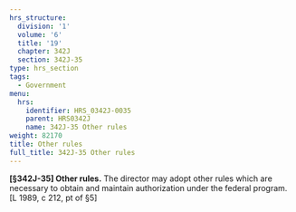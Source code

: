 ```yaml
---
hrs_structure:
  division: '1'
  volume: '6'
  title: '19'
  chapter: 342J
  section: 342J-35
type: hrs_section
tags:
  - Government
menu:
  hrs:
    identifier: HRS_0342J-0035
    parent: HRS0342J
    name: 342J-35 Other rules
weight: 82170
title: Other rules
full_title: 342J-35 Other rules
---
```

**[§342J-35] Other rules.** The director may adopt other rules which are necessary to obtain and maintain authorization under the federal program. [L 1989, c 212, pt of §5]